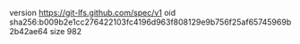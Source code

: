 version https://git-lfs.github.com/spec/v1
oid sha256:b009b2e1cc276422103fc4196d963f808129e9b756f25af65745969b2b42ae64
size 982
